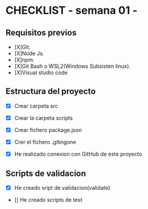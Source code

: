 # CHECKLIST - semana 01 -


## Requisitos previos

- [X]Git.
- [X]Node Js.
- [X]npm.
- [X]Git Bash o WSL2(Windows Subsisten linux).
- [X]Visual studio code


## Estructura del proyecto 

- [X] Crear carpeta src
- [X] Crear la carpeta scripts
- [X] Crear fichero package.json
- [X] Crer el fichero .gitingone
- [X] He realizado conexion con GitHub de este proyecto


## Scripts de validacion

- [X] He creado sript de validacion(validate)
- [] He creado scripts de test
